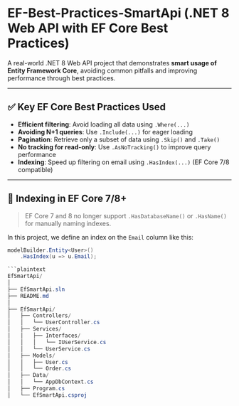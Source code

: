 # EF-Best-Practices-SmartApi (.NET 8 Web API with EF Core Best Practices)

A real-world .NET 8 Web API project that demonstrates **smart usage of Entity Framework Core**, avoiding common pitfalls and improving performance through best practices.

---

## ✅ Key EF Core Best Practices Used

- **Efficient filtering**: Avoid loading all data using `.Where(...)`
- **Avoiding N+1 queries**: Use `.Include(...)` for eager loading
- **Pagination**: Retrieve only a subset of data using `.Skip()` and `.Take()`
- **No tracking for read-only**: Use `.AsNoTracking()` to improve query performance
- **Indexing**: Speed up filtering on email using `.HasIndex(...)` (EF Core 7/8 compatible)

---

## 🧠 Indexing in EF Core 7/8+

> EF Core 7 and 8 no longer support `.HasDatabaseName()` or `.HasName()` for manually naming indexes.

In this project, we define an index on the `Email` column like this:

```csharp
modelBuilder.Entity<User>()
    .HasIndex(u => u.Email);

```plaintext
EfSmartApi/
│
├── EfSmartApi.sln
├── README.md
│
├── EfSmartApi/
│   ├── Controllers/
│   │   └── UserController.cs
│   ├── Services/
│   │   ├── Interfaces/
│   │   │   └── IUserService.cs
│   │   └── UserService.cs
│   ├── Models/
│   │   ├── User.cs
│   │   └── Order.cs
│   ├── Data/
│   │   └── AppDbContext.cs
│   ├── Program.cs
│   └── EfSmartApi.csproj

